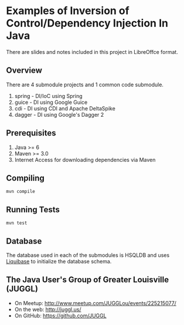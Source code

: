 # Examples of Inversion of Control/Dependency Injection In Java

There are slides and notes included in this project in LibreOffce format.

## Overview
There are 4 submodule projects and 1 common code submodule.

1. spring - DI/IoC using Spring
1. guice - DI using Google Guice
1. cdi - DI using CDI and Apache DeltaSpike
1. dagger - DI using Google's Dagger 2

## Prerequisites
1. Java >= 6
1. Maven >= 3.0
1. Internet Access for downloading dependencies via Maven

## Compiling

```
mvn compile
```

## Running Tests
```
mvn test
```

## Database
The database used in each of the submodules is HSQLDB and uses
[Liquibase](http://www.liquibase.org/) to initialize the database 
schema.

## The Java User's Group of Greater Louisville (JUGGL)
* On Meetup: http://www.meetup.com/JUGGLou/events/225215077/
* On the web: http://juggl.us/
* On GitHub: https://github.com/JUGGL